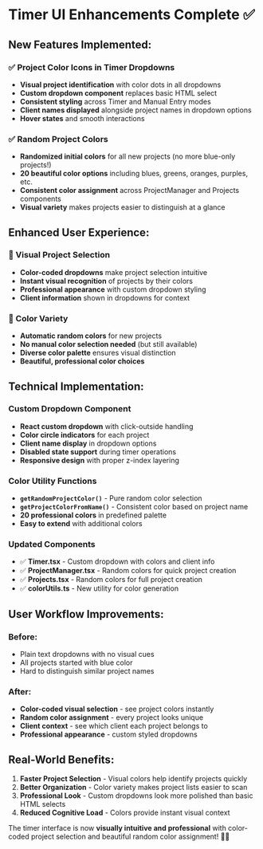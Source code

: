 # Timer UI Enhancements Complete ✅

## New Features Implemented:

### ✅ **Project Color Icons in Timer Dropdowns**

- **Visual project identification** with color dots in all dropdowns
- **Custom dropdown component** replaces basic HTML select
- **Consistent styling** across Timer and Manual Entry modes
- **Client names displayed** alongside project names in dropdown options
- **Hover states** and smooth interactions

### ✅ **Random Project Colors**

- **Randomized initial colors** for all new projects (no more blue-only projects!)
- **20 beautiful color options** including blues, greens, oranges, purples, etc.
- **Consistent color assignment** across ProjectManager and Projects components
- **Visual variety** makes projects easier to distinguish at a glance

## Enhanced User Experience:

### **🎨 Visual Project Selection**

- **Color-coded dropdowns** make project selection intuitive
- **Instant visual recognition** of projects by their colors
- **Professional appearance** with custom dropdown styling
- **Client information** shown in dropdowns for context

### **🔀 Color Variety**

- **Automatic random colors** for new projects
- **No manual color selection needed** (but still available)
- **Diverse color palette** ensures visual distinction
- **Beautiful, professional color choices**

## Technical Implementation:

### **Custom Dropdown Component**

- **React custom dropdown** with click-outside handling
- **Color circle indicators** for each project
- **Client name display** in dropdown options
- **Disabled state support** during timer operations
- **Responsive design** with proper z-index layering

### **Color Utility Functions**

- **`getRandomProjectColor()`** - Pure random color selection
- **`getProjectColorFromName()`** - Consistent color based on project name
- **20 professional colors** in predefined palette
- **Easy to extend** with additional colors

### **Updated Components**

- ✅ **Timer.tsx** - Custom dropdown with colors and client info
- ✅ **ProjectManager.tsx** - Random colors for quick project creation
- ✅ **Projects.tsx** - Random colors for full project creation
- ✅ **colorUtils.ts** - New utility for color generation

## User Workflow Improvements:

### **Before:**

- Plain text dropdowns with no visual cues
- All projects started with blue color
- Hard to distinguish similar project names

### **After:**

- **Color-coded visual selection** - see project colors instantly
- **Random color assignment** - every project looks unique
- **Client context** - see which client each project belongs to
- **Professional appearance** - custom styled dropdowns

## Real-World Benefits:

1. **Faster Project Selection** - Visual colors help identify projects quickly
2. **Better Organization** - Color variety makes project lists easier to scan
3. **Professional Look** - Custom dropdowns look more polished than basic HTML selects
4. **Reduced Cognitive Load** - Colors provide instant visual context

The timer interface is now **visually intuitive and professional** with color-coded project selection and beautiful random color assignment! 🎨✨
